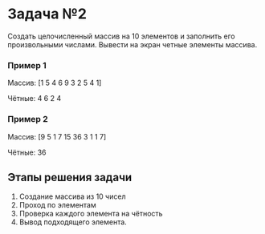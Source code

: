 # Задача №2
Создать целочисленный массив на 10 элементов и заполнить его произвольными числами. Вывести на экран четные элементы массива.

### **Пример 1**

Массив: [1 5 4 6 9 3 2 5 4 1]

Чётные: 4 6 2 4

### **Пример 2**

Массив: [9 5 1 7 15 36 3 1 1 7]

Чётные: 36

## Этапы решения задачи
1. Создание массива из 10 чисел
2. Проход по элементам
3. Проверка каждого элемента на чётность
4. Вывод подходящего элемента.